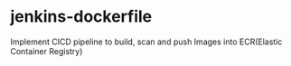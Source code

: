 # jenkins-dockerfile
Implement CICD pipeline to build, scan and push Images into ECR(Elastic Container Registry)
